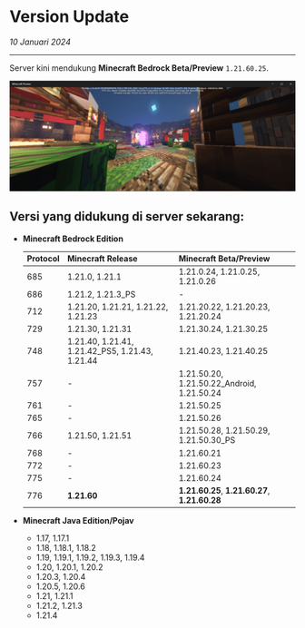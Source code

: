 # Version Update

_10 Januari 2024_

---
Server kini mendukung **Minecraft Bedrock Beta/Preview** `1.21.60.25`.

![img.png](img/img.png "Screenshot dari lobby server Oneblock KirizaNetwork menggunakan Minecraft Preview 1.21.60.25")

## Versi yang didukung di server sekarang:

* **Minecraft Bedrock Edition**

  | Protocol | Minecraft Release                               | Minecraft Beta/Preview                         |
  |----------|-------------------------------------------------|------------------------------------------------|
  | 685      | 1.21.0, 1.21.1                                  | 1.21.0.24, 1.21.0.25, 1.21.0.26                |
  | 686      | 1.21.2, 1.21.3_PS                               | -                                              |
  | 712      | 1.21.20, 1.21.21, 1.21.22, 1.21.23              | 1.21.20.22, 1.21.20.23, 1.21.20.24             |
  | 729      | 1.21.30, 1.21.31                                | 1.21.30.24, 1.21.30.25                         |
  | 748      | 1.21.40, 1.21.41, 1.21.42_PS5, 1.21.43, 1.21.44 | 1.21.40.23, 1.21.40.25                         |
  | 757      | -                                               | 1.21.50.20, 1.21.50.22_Android, 1.21.50.24     |
  | 761      | -                                               | 1.21.50.25                                     |
  | 765      | -                                               | 1.21.50.26                                     |
  | 766      | 1.21.50, 1.21.51                                | 1.21.50.28, 1.21.50.29, 1.21.50.30_PS          |
  | 768      | -                                               | 1.21.60.21                                     |
  | 772      | -                                               | 1.21.60.23                                     |
  | 775      | -                                               | 1.21.60.24                                     |
  | 776      | **1.21.60**                                     | **1.21.60.25**, **1.21.60.27**, **1.21.60.28** |
* **Minecraft Java Edition/Pojav**
    - 1.17, 1.17.1
    - 1.18, 1.18.1, 1.18.2
    - 1.19, 1.19.1, 1.19.2, 1.19.3, 1.19.4
    - 1.20, 1.20.1, 1.20.2
    - 1.20.3, 1.20.4
    - 1.20.5, 1.20.6
    - 1.21, 1.21.1
    - 1.21.2, 1.21.3
    - 1.21.4